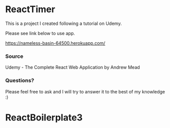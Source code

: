 # ReactTimer

This is a project I created following a tutorial on Udemy.

Please see link below to use app.

https://nameless-basin-64500.herokuapp.com/

### Source

Udemy - The Complete React Web Application by Andrew Mead

### Questions?

Please feel free to ask and I will try to answer it to the best of my knowledge :)
# ReactBoilerplate3
